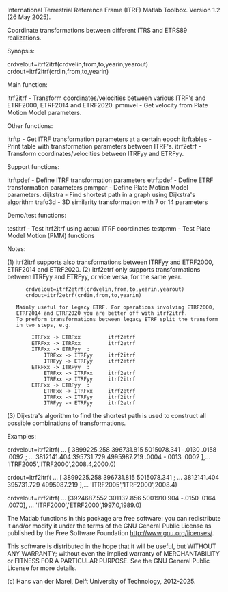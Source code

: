International Terrestrial Reference Frame (ITRF) Matlab Toolbox.
Version 1.2 (26 May 2025).
 
Coordinate transformations between different ITRS and ETRS89 realizations.
 
Synopsis:
 
   crdvelout=itrf2itrf(crdvelin,from,to,yearin,yearout) 
   crdout=itrf2itrf(crdin,from,to,yearin) 

Main function:
 
   itrf2itrf  - Transform coordinates/velocities between various ITRF's and
                ETRF2000, ETRF2014 and ETRF2020.
   pmmvel     - Get velocity from Plate Motion Model parameters.

Other functions:

   itrftp     - Get ITRF transformation parameters at a certain epoch
   itrftables - Print table with transformation parameters between ITRF's.
   itrf2etrf  - Transform coordinates/velocities between ITRFyy and ETRFyy.
 
Support functions:

   itrftpdef  - Define ITRF transformation parameters 
   etrftpdef  - Define ETRF transformation parameters 
   pmmpar     - Define Plate Motion Model parameters.
   dijkstra   - Find shortest path in a graph using Dijkstra's algorithm
   trafo3d    - 3D similarity transformation with 7 or 14 parameters

 Demo/test functions:

   testitrf   - Test itrf2itrf using actual ITRF coordinates
   testpmm    - Test Plate Model Motion (PMM) functions
 
Notes:

   (1) itrf2itrf supports also transformations between ITRFyy and ETRF2000, 
       ETRF2014 and ETRF2020.
   (2) itrf2etrf only supports transformations between ITRFyy and ETRFyy, or
       vice versa, for the same year.

          crdvelout=itrf2etrf(crdvelin,from,to,yearin,yearout) 
          crdout=itrf2etrf(crdin,from,to,yearin)

       Mainly useful for legacy ETRF. For operations involving ETRF2000,
       ETRF2014 and ETRF2020 you are better off with itrf2itrf.
       To preform transformations between legacy ETRF split the transform
       in two steps, e.g.

            ITRFxx -> ETRFxx         itrf2etrf
            ETRFxx -> ITRFxx         itrf2etrf
            ITRFxx -> ETRFyy  :
                ITRFxx -> ITRFyy     itrf2itrf
                ITRFyy -> ETRFyy     itrf2etrf
            ETRFxx -> ITRFyy  :
                ETRFxx -> ITRFxx     itrf2etrf
                ITRFxx -> ITRFyy     itrf2itrf
            ETRFxx -> ETRFyy  :
                ETRFxx -> ITRFxx     itrf2etrf
                ITRFxx -> ITRFyy     itrf2itrf
                ITRFyy -> ETRFyy     itrf2etrf

   (3) Dijkstra's algorithm to find the shortest path is used to construct
       all possible combinations of transformations. 

Examples:
 
   crdvelout=itrf2itrf(  ...
      [  3899225.258   396731.815  5015078.341    -.0130    .0158    .0092 ; ...
         3812141.404   395731.729  4995987.219     .0004   -.0013    .0002 ],... 
      'ITRF2005','ITRF2000',2008.4,2000.0)

   crdout=itrf2itrf(  ...
      [  3899225.258   396731.815  5015078.341  ; ...
         3812141.404   395731.729  4995987.219  ],... 
      'ITRF2005','ITRF2000',2008.4)

   crdvelout=itrf2itrf(  ...
      [3924687.552  301132.856  5001910.904 -.0150 .0164 .0070], ...
      'ITRF2000','ETRF2000',1997.0,1989.0)

The Matlab functions in this package are free software: you can redistribute 
it and/or modify it under the terms of the GNU General Public License as 
published by the Free Software Foundation <http://www.gnu.org/licenses/>.

This software is distributed in the hope that it will be useful, but WITHOUT 
ANY WARRANTY; without even the implied warranty of MERCHANTABILITY or FITNESS 
FOR A PARTICULAR PURPOSE. See the GNU General Public License for more details.

(c) Hans van der Marel, Delft University of Technology, 2012-2025.
